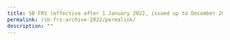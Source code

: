 ```yaml
---
title: SB FRS (effective after 1 January 2022, issued up to December 2022)
permalink: /sb-frs-archive-2022/permalink/
description: ""
---
```

